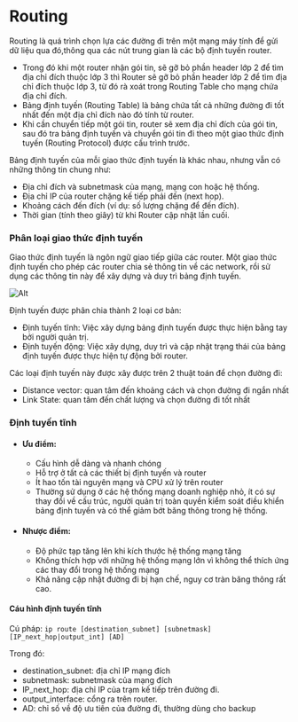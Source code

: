 # Routing
Routing là quá trình chọn lựa các đường đi trên một mạng máy tính để gửi dữ liệu qua đó,thông qua các nút trung gian là các bộ định tuyến router.
- Trong đó khi một router nhận gói tin, sẽ gỡ bỏ phần header lớp 2 để tìm địa chỉ đích thuộc lớp 3 thì Router sẽ gỡ bỏ phần header lớp 2 để tìm địa chỉ đích thuộc lớp 3, từ đó rà xoát trong Routing Table cho mạng chứa địa chỉ đích.
- Bảng định tuyến (Routing Table) là bảng chứa tất cả những đường đi tốt nhất đến một địa chỉ đích nào đó tính từ router.
- Khi cần chuyển tiếp một gói tin, router sẽ xem địa chỉ đích của gói tin, sau đó tra bảng định tuyến và chuyển gói tin đi theo một giao thức định tuyến (Routing Protocol) được cấu trình trước.

Bảng định tuyến của mỗi giao thức định tuyến là khác nhau, nhưng vẫn có những thông tin chung như:
- Địa chỉ đích và subnetmask của mạng, mạng con hoặc hệ thống.
- Địa chỉ IP của router chặng kế tiếp phải đến (next hop).
- Khoảng cách đến đích (ví dụ: số lượng chặng để đến đích).
- Thời gian (tính theo giây) từ khi Router cập nhật lần cuối.

### Phân loại giao thức định tuyến
Giao thức định tuyến là ngôn ngữ giao tiếp giữa các router. Một giao thức định tuyến cho phép các router chia sẻ thông tin về các network, rồi sử dụng các thông tin này để xây dựng và duy trì bảng định tuyến.

![Alt](https://ccna88.files.wordpress.com/2018/06/bai-5-hinh1.jpg)

Định tuyến được phân chia thành 2 loại cơ bản:
- Định tuyến tĩnh: Việc xây dựng bảng định tuyến được thực hiện bằng tay bởi người quản trị.
- Định tuyến động: Việc xây dựng, duy trì và cập nhật trạng thái của bảng định tuyến được thực hiện tự động bởi router.

Các loại định tuyến này được xây được trên 2 thuật toán để chọn đường đi:
- Distance vector: quan tâm đến khoảng cách và chọn đường đi ngắn nhất 
- Link State: quan tâm đến chất lượng và chọn đường đi tốt nhất

### Định tuyến tĩnh
- #### **Ưu điểm:**
  - Cấu hình dễ dàng và nhanh chóng
  - Hỗ trợ ở tất cả các thiết bị định tuyến và router
  - Ít hao tốn tài nguyên mạng và CPU xử lý trên router
  - Thường sử dụng ở các hệ thống mạng doanh nghiệp nhỏ, ít có sự thay đổi về cấu trúc, người quản trị toàn quyền kiểm soát điều khiển bảng định tuyến và có thể giảm bớt băng thông trong hệ thống.

- #### **Nhược điểm:**
  - Độ phức tạp tăng lên khi kích thước hệ thống mạng tăng
  - Không thích hợp với những hệ thống mạng lớn vì không thể thích ứng các thay đổi trong hệ thống mạng
  - Khả năng cập nhật đường đi bị hạn chế, nguy cơ tràn băng thông rất cao.

#### Cáu hình định tuyến tĩnh
Cú pháp: `ip route [destination_subnet] [subnetmask] [IP_next_hop|output_int] [AD]`

Trong đó:
- destination_subnet: địa chỉ IP mạng đích
- subnetmask: subnetmask của mạng đích
- IP_next_hop: địa chỉ IP của trạm kế tiếp trên đường đi.
- output_interface: cổng ra trên router.
- AD: chỉ số về độ ưu tiên của đường đi, thường dùng cho backup
